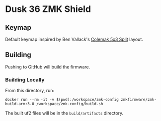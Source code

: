 # Dusk 36 ZMK Shield

## Keymap

Default keymap inspired by Ben Vallack's [Colemak 5x3 Split](https://configure.zsa.io/planck-ez/layouts/4D3ym/jYYjx/0/42/) layout.

## Building

Pushing to GitHub will build the firmware.

### Building Locally

From this directory, run:

```shell
docker run --rm -it -v $(pwd):/workspace/zmk-config zmkfirmware/zmk-build-arm:3.0 /workspace/zmk-config/build.sh
```

The built uf2 files will be in the `build/artifacts` directory.
